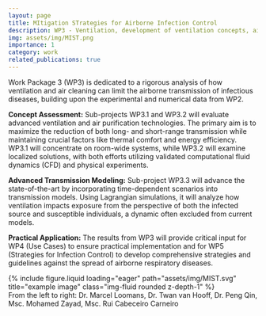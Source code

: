 ```yaml
---
layout: page
title: MItigation STrategies for Airborne Infection Control 
description: WP3 - Ventilation, development of ventilation concepts, air sanitization, CFD
img: assets/img/MIST.png
importance: 1
category: work
related_publications: true
---
```


Work Package 3 (WP3) is dedicated to a rigorous analysis of how ventilation and air cleaning can limit the airborne transmission of infectious diseases, building upon the experimental and numerical data from WP2.

**Concept Assessment:**
Sub-projects WP3.1 and WP3.2 will evaluate advanced ventilation and air purification technologies. The primary aim is to maximize the reduction of both long- and short-range transmission while maintaining crucial factors like thermal comfort and energy efficiency. WP3.1 will concentrate on room-wide systems, while WP3.2 will examine localized solutions, with both efforts utilizing validated computational fluid dynamics (CFD) and physical experiments.

**Advanced Transmission Modeling:**
Sub-project WP3.3 will advance the state-of-the-art by incorporating time-dependent scenarios into transmission models. Using Lagrangian simulations, it will analyze how ventilation impacts exposure from the perspective of both the infected source and susceptible individuals, a dynamic often excluded from current models.

**Practical Application:**
The results from WP3 will provide critical input for WP4 (Use Cases) to ensure practical implementation and for WP5 (Strategies for Infection Control) to develop comprehensive strategies and guidelines against the spread of airborne respiratory diseases.


</div>
<div class="row">
    <div class="col-sm mt-3 mt-md-0">
        {% include figure.liquid loading="eager" path="assets/img/MIST.svg" title="example image" class="img-fluid rounded z-depth-1" %}
    </div>
</div>
<div class="caption">
    From the left to right: Dr. Marcel Loomans, Dr. Twan van Hooff, Dr. Peng Qin, Msc. Mohamed Zayad, Msc. Rui Cabeceiro Carneiro 
</div>

